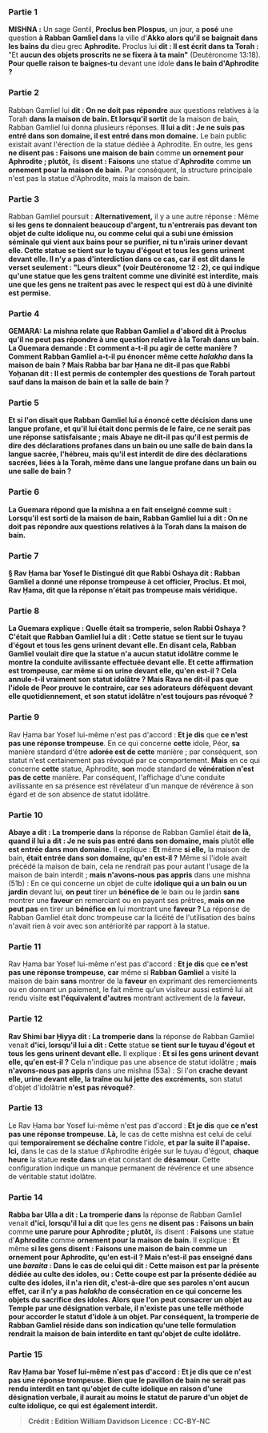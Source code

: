 
### Partie 1
<strong>MISHNA :</strong> Un sage Gentil, <b>Proclus ben Plospus,</b> un jour, a <b>posé</b> une question <b>à Rabban Gamliel dans</b> la ville d'<b>Akko alors qu'il se baignait dans les bains du</b> dieu grec <b>Aphrodite.</b> Proclus lui <b>dit : Il est écrit dans ta Torah :</b> "Et <b>aucun des objets proscrits ne se fixera à ta main"</b> (Deutéronome 13:18). <b>Pour quelle raison te baignes-tu</b> devant une idole <b>dans le bain d'Aphrodite ?</b>

### Partie 2
Rabban Gamliel lui <b>dit : On ne doit pas répondre</b> aux questions relatives à la Torah <b>dans la maison de bain. Et lorsqu'il sortit</b> de la maison de bain, Rabban Gamliel lui donna plusieurs réponses. <b>Il lui a dit : Je ne suis pas entré dans son domaine, il est entré dans mon domaine.</b> Le bain public existait avant l'érection de la statue dédiée à Aphrodite. En outre, les gens <b>ne disent pas : Faisons une maison de bain</b> comme <b>un ornement pour Aphrodite ; plutôt,</b> ils <b>disent : Faisons</b> une statue d'<b>Aphrodite</b> comme <b>un ornement pour la maison de bain.</b> Par conséquent, la structure principale n'est pas la statue d'Aphrodite, mais la maison de bain.

### Partie 3
Rabban Gamliel poursuit : <b>Alternativement,</b> il y a une autre réponse : Même <b>si les gens te <b>donnaient beaucoup d'argent, tu n'entrerais pas</b> devant <b>ton</b> objet de culte <b>idolique nu, ou</b> comme <b>celui qui a subi une émission séminale</b> qui vient aux bains pour se purifier, <b>ni</b> tu n'irais <b>uriner devant elle. Cette</b> statue <b>se tient sur le tuyau d'égout et tous les gens urinent devant elle. </b> Il n'y a pas d'interdiction dans ce cas, car <b>il est dit</b> dans le verset <b>seulement : "Leurs dieux"</b> (voir Deutéronome 12 : 2), ce qui indique qu'une statue <b>que</b> les gens <b>traitent comme une divinité</b> est <b>interdite,</b> mais une <b>que</b> les gens <b>ne traitent pas</b> avec le respect qui est <b>dû à une divinité</b> est <b>permise. </b>

### Partie 4
<strong>GEMARA:</strong> La mishna relate que Rabban Gamliel a d'abord dit à Proclus qu'il ne peut pas répondre à une question relative à la Torah dans un bain. La Guemara demande : <b>Et comment a-t-il pu agir</b> de <b>cette</b> manière ? Comment Rabban Gamliel a-t-il pu énoncer même cette <i>halakha</i> dans la maison de bain ? <b>Mais Rabba bar bar Ḥana ne dit-il pas</b> que <b>Rabbi Yoḥanan dit : Il est permis de contempler</b> des questions de Torah <b>partout sauf dans la maison de bain et la salle de bain ?</b>

### Partie 5
<b>Et si l'on disait</b> que Rabban Gamliel <b>lui a énoncé</b> cette décision <b>dans une langue profane,</b> et qu'il lui était donc permis de le faire, ce ne serait pas une réponse satisfaisante ; <b>mais Abaye ne dit-il pas</b> qu'il est <b>permis de dire des déclarations profanes</b> dans un bain ou une salle de bain <b>dans la langue sacrée,</b> l'hébreu, mais qu'il est <b>interdit de dire des <b>déclarations</b> sacrées, </b> liées à la Torah, même <b>dans une langue profane</b> dans un bain ou une salle de bain ?

### Partie 6
La Guemara répond que la mishna a en fait <b>enseigné</b> comme suit : <b>Lorsqu'il est sorti</b> de la maison de bain, Rabban Gamliel <b>lui a dit : On ne doit pas répondre</b> aux questions relatives à la Torah <b>dans la maison de bain.</b>

### Partie 7
§ <b>Rav Ḥama bar Yosef le Distingué dit</b> que <b>Rabbi Oshaya dit : Rabban Gamliel a donné une réponse trompeuse à cet officier,</b> Proclus. <b>Et moi,</b> Rav Ḥama, <b>dit que</b> la réponse <b>n'était pas trompeuse</b> mais véridique.

### Partie 8
La Guemara explique : <b>Quelle était sa tromperie,</b> selon Rabbi Oshaya ? C'était <b>que</b> Rabban Gamliel <b>lui a dit : Cette</b> statue <b>se tient sur le tuyau d'égout et tous les gens urinent devant elle.</b> En disant cela, Rabban Gamliel voulait dire que la statue n'a aucun statut idolâtre comme le montre la conduite avilissante effectuée devant elle. <b>Et</b> cette affirmation est trompeuse, car même <b>si on urine devant elle, qu'en est-il ?</b> Cela annule-t-il vraiment son statut idolâtre ? <b>Mais Rava ne dit-il pas</b> que l'idole de <b>Peor prouve</b> le contraire, <b>car</b> ses adorateurs <b>défèquent devant elle quotidiennement, et</b> son statut idolâtre n'est toujours pas révoqué ?</b>

### Partie 9
Rav Ḥama bar Yosef lui-même n'est pas d'accord : <b>Et je dis</b> que <b>ce n'est pas une réponse trompeuse</b>. En ce qui concerne <b>cette</b> idole, Péor, <b>sa</b> manière standard d'être <b>adorée est de cette</b> manière ; par conséquent, son statut n'est certainement pas révoqué par ce comportement. <b>Mais</b> en ce qui concerne <b>cette</b> statue, Aphrodite, <b>son</b> mode standard de <b>vénération n'est pas de cette</b> manière. Par conséquent, l'affichage d'une conduite avilissante en sa présence est révélateur d'un manque de révérence à son égard et de son absence de statut idolâtre.

### Partie 10
<b>Abaye a dit : La tromperie dans</b> la réponse de Rabban Gamliel était <b>de là, quand il lui a dit : Je ne suis pas entré dans son domaine, mais</b> plutôt <b>elle est entrée dans mon domaine.</b> Il explique : <b>Et</b> même <b>si elle,</b> la maison de bain, <b>était entrée dans son domaine, qu'en est-il ?</b> Même si l'idole avait précédé la maison de bain, cela ne rendrait pas pour autant l'usage de la maison de bain interdit ; <b>mais n'avons-nous pas appris</b> dans une mishna (51b) : En ce qui concerne un objet de culte <b>idolique qui a un bain ou un jardin</b> devant lui, <b>on peut</b> tirer un <b>bénéfice de</b> le bain ou le jardin <b>sans</b> montrer une <b>faveur</b> en remerciant ou en payant ses prêtres, <b>mais on ne peut pas</b> en tirer un <b>bénéfice en</b> lui montrant une <b>faveur ? </b> La réponse de Rabban Gamliel était donc trompeuse car la licéité de l'utilisation des bains n'avait rien à voir avec son antériorité par rapport à la statue.

### Partie 11
Rav Ḥama bar Yosef lui-même n'est pas d'accord : <b>Et je dis</b> que <b>ce n'est pas une réponse trompeuse</b>, <b>car</b> même si <b>Rabban Gamliel</b> a visité la maison de bain <b>sans</b> montrer de la <b>faveur</b> en exprimant des remerciements ou en donnant un paiement, le fait même qu'un visiteur aussi estimé lui ait rendu visite <b>est l'équivalent d'autres</b> montrant activement de la <b>faveur.</b>

### Partie 12
<b>Rav Shimi bar Ḥiyya dit : La tromperie dans</b> la réponse de Rabban Gamliel venait <b>d'ici, lorsqu'il lui a dit : Cette</b> statue <b>se tient sur le tuyau d'égout et tous les gens urinent devant elle.</b> Il explique : <b>Et si les gens urinent devant elle, qu'en est-il ?</b> Cela n'indique pas une absence de statut idolâtre ; <b>mais n'avons-nous pas appris</b> dans une mishna (53a) : Si l'on <b>crache devant elle, urine devant elle, la traîne ou lui jette des excréments,</b> son statut d'objet d'idolâtrie <b>n'est pas révoqué?</b>.

### Partie 13
Le Rav Ḥama bar Yosef lui-même n'est pas d'accord : <b>Et je dis</b> que <b>ce n'est pas une réponse trompeuse</b>. <b>Là,</b> le cas de cette mishna est celui de celui qui <b>temporairement se déchaîne contre</b> l'idole, <b>et par la suite il l'apaise. Ici,</b> dans le cas de la statue d'Aphrodite érigée sur le tuyau d'égout, <b>chaque heure</b> la statue <b>reste dans</b> un état constant de <b>désamour.</b> Cette configuration indique un manque permanent de révérence et une absence de véritable statut idolâtre.

### Partie 14
<b>Rabba bar Ulla a dit : La tromperie dans</b> la réponse de Rabban Gamliel venait <b>d'ici, lorsqu'il lui a dit</b> que les gens <b>ne disent pas : Faisons un bain</b> comme <b>une parure pour Aphrodite ; plutôt,</b> ils disent : <b>Faisons</b> une statue d'<b>Aphrodite</b> comme <b>ornement pour la maison de bain.</b> Il explique : <b>Et</b> même <b>si les gens <b>disent : Faisons une maison de bain</b> comme <b>un ornement pour Aphrodite, qu'en est-il ? Mais n'est-il pas enseigné</b> dans une <i>baraita</i> : Dans le cas de <b>celui qui dit : Cette maison est</b> par la présente dédiée <b>au culte des idoles,</b> ou : <b>Cette coupe est</b> par la présente dédiée <b>au culte des idoles, il n'a rien dit,</b> c'est-à-dire que ses paroles n'ont aucun effet, <b>car il n'y a pas</b> <i>halakha</i> de <b>consécration en ce qui concerne</b> les objets du <b>sacrifice des idoles.</b> Alors que l'on peut consacrer un objet au Temple par une désignation verbale, il n'existe pas une telle méthode pour accorder le statut d'idole à un objet. Par conséquent, la tromperie de Rabban Gamliel réside dans son indication qu'une telle formulation rendrait la maison de bain interdite en tant qu'objet de culte idolâtre.

### Partie 15
Rav Ḥama bar Yosef lui-même n'est pas d'accord : <b>Et je dis</b> que <b>ce n'est pas une réponse trompeuse</b>. <b>Bien que</b> le pavillon de bain ne serait <b>pas rendu interdit</b> en tant qu'objet de culte idolique en raison d'une désignation verbale, <b>il aurait au moins</b> le statut de <b>parure</b> d'un objet de culte idolique, ce qui est également interdit.

>Crédit : Edition William Davidson
>Licence : CC-BY-NC